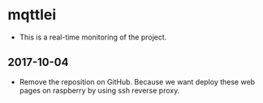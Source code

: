 # mqttlei

- This is a real-time monitoring of the project.

## 2017-10-04
- Remove the reposition on GitHub. Because we want deploy these web pages on raspberry by using ssh reverse proxy.